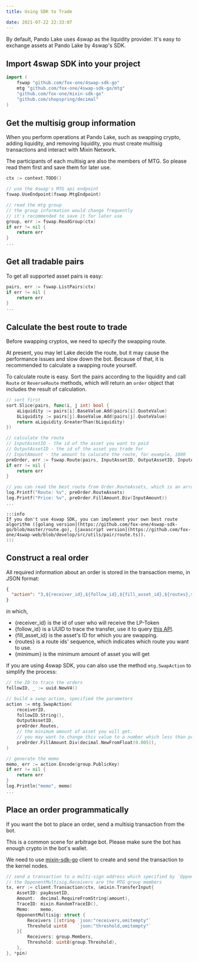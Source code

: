 ```yaml
---
title: Using SDK to Trade

date: 2021-07-22 22:33:07
---
```


By default, Pando Lake uses 4swap as the liquidity provider. It's easy to exchange assets at Pando Lake by 4swap's SDK.

## Import 4swap SDK into your project

```go
import (
	fswap "github.com/fox-one/4swap-sdk-go"
	mtg "github.com/fox-one/4swap-sdk-go/mtg"
	"github.com/fox-one/mixin-sdk-go"
	"github.com/shopspring/decimal"
)
```

## Get the multisig group information

When you perform operations at Pando Lake, such as swapping crypto, adding liquidity, and removing liquidity, you must create multisig transactions and interact with Mixin Network.

The participants of each multisig are also the members of MTG. So please read them first and save them for later use.

```go
ctx := context.TODO()

// use the 4swap's MTG api endpoint
fswap.UseEndpoint(fswap.MtgEndpoint)

// read the mtg group
// the group information would change frequently
// it's recommended to save it for later use
group, err := fswap.ReadGroup(ctx)
if err != nil {
	return err
}
...
```

## Get all tradable pairs

To get all supported asset pairs is easy:

```go
pairs, err := fswap.ListPairs(ctx)
if err != nil {
	return err
}
...
```

## Calculate the best route to trade

Before swapping cryptos, we need to specify the swapping route.

At present, you may let Lake decide the route, but it may cause the performance issues and slow down the bot. Because of that, it is recommended to calculate a swapping route yourself.

To calculate route is easy. Sort the pairs according to the liquidity and call `Route` or `ReverseRoute` methods, which will return an `order` object that includes the result of calculation.

```go
// sort first
sort.Slice(pairs, func(i, j int) bool {
	aLiquidity := pairs[i].BaseValue.Add(pairs[i].QuoteValue)
	bLiquidity := pairs[j].BaseValue.Add(pairs[j].QuoteValue)
	return aLiquidity.GreaterThan(bLiquidity)
})

// calculate the route
// InputAssetID - the id of the asset you want to paid
// OutputAssetID - the id of the asset you trade for
// InputAmount - the amount to calucate the route, for example, 1000
preOrder, err := fswap.Route(pairs, InputAssetID, OutputAssetID, InputAmount)
if err != nil {
	return err
}

// you can read the best route from Order.RouteAssets, which is an array of asset_id
log.Printf("Route: %v", preOrder.RouteAssets)
log.Printf("Price: %v", preOrder.FillAmount.Div(InputAmount))
...
```

````mdx-code-block
:::info
If you don't use 4swap SDK, you can implement your own best route algorithm ([golang version](https://github.com/fox-one/4swap-sdk-go/blob/master/route.go), [javascript version](https://github.com/fox-one/4swap-web/blob/develop/src/utils/pair/route.ts)).
:::
````

## Construct a real order

All required information about an order is stored in the transaction memo, in JSON format:

```json
{
  "action": "3,${receiver_id},${follow_id},${fill_asset_id},${routes},${minimum}"
}
```

in which,

  - {receiver_id} is the id of user who will receive the LP-Token
  - {follow_id} is a UUID to trace the transfer, use it to query [this API](../apis/orders.md).
  - {fill_asset_id} is the asset's ID for which you are swapping.
  - {routes} is a route ids' sequence, which indicates which route you want to use.
  - {minimum} is the minimum amount of asset you will get

If you are using 4swap SDK, you can also use the method `mtg.SwapAction` to simplify the process:

```go
// the ID to trace the orders
followID, _ := uuid.NewV4()

// build a swap action, specified the parameters
action := mtg.SwapAction(
	receiverID,
	followID.String(),
	OutputAssetID,
	preOrder.Routes,
	// the minimum amount of asset you will get.
	// you may want to change this value to a number which less than preOrder.FillAmount
	preOrder.FillAmount.Div(decimal.NewFromFloat(0.005)),
)

// generate the memo
memo, err := action.Encode(group.PublicKey)
if err != nil {
	return err
}
log.Println("memo", memo)
...

```

## Place an order programmatically

If you want the bot to place an order, send a multisig transaction from the bot.

This is a common scene for arbitrage bot. Please make sure the bot has enough crypto in the bot's wallet.

We need to use [mixin-sdk-go](https://github.com/fox-one/mixin-sdk-go) client to create and send the transaction to the kernel nodes.

```go
// send a transaction to a multi-sign address which specified by `OpponentMultisig`
// the OpponentMultisig.Receivers are the MTG group members
tx, err := client.Transaction(ctx, &mixin.TransferInput{
	AssetID: payAssetID,
	Amount:  decimal.RequireFromString(amount),
	TraceID: mixin.RandomTraceID(),
	Memo:    memo,
	OpponentMultisig: struct {
		Receivers []string `json:"receivers,omitempty"`
		Threshold uint8    `json:"threshold,omitempty"`
	}{
		Receivers: group.Members,
		Threshold: uint8(group.Threshold),
	},
}, *pin)
```
